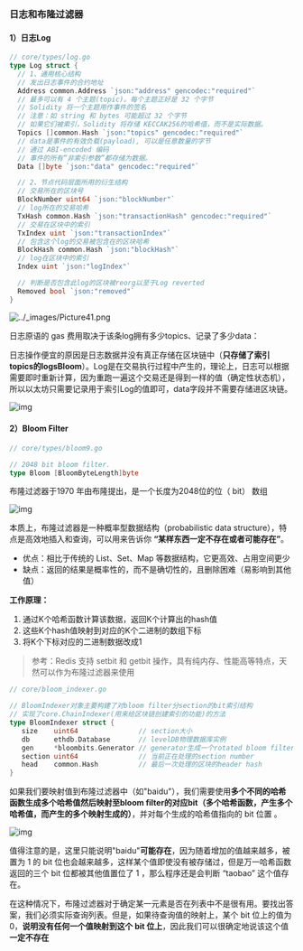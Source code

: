 ### 日志和布隆过滤器

#### 1）日志Log

```go
// core/types/log.go
type Log struct {
  // 1、通用核心结构
  // 发出日志事件的合约地址
  Address common.Address `json:"address" gencodec:"required"`
  // 最多可以有 4 个主题(topic)。每个主题正好是 32 个字节
  // Solidity 将一个主题用作事件的签名
  // 注意：如 string 和 bytes 可能超过 32 个字节
  // 如果它们被索引，Solidity 将存储 KECCAK256的哈希值，而不是实际数据。
  Topics []common.Hash `json:"topics" gencodec:"required"`
  // data是事件的有效负载(payload), 可以是任意数量的字节 
  // 通过 ABI-encoded 编码
  // 事件的所有“非索引参数”都存储为数据。
  Data []byte `json:"data" gencodec:"required"`

  // 2、节点代码层面所用的衍生结构
  // 交易所在的区块号
  BlockNumber uint64 `json:"blockNumber"`
  // log所在的交易哈希
  TxHash common.Hash `json:"transactionHash" gencodec:"required"`
  // 交易在区块中的索引
  TxIndex uint `json:"transactionIndex"`
  // 包含这个log的交易被包含在的区块哈希
  BlockHash common.Hash `json:"blockHash"`
  // log在区块中的索引
  Index uint `json:"logIndex"`

  // 判断是否包含此log的区块被reorg以至于Log reverted
  Removed bool `json:"removed"`
}

```

![../_images/Picture41.png](https://ethbook.abyteahead.com/_images/Picture41.png)

日志原语的 gas 费用取决于该条log拥有多少topics、记录了多少data：

日志操作便宜的原因是日志数据并没有真正存储在区块链中（**只存储了索引topics的logsBloom**）。Log是在交易执行过程中产生的，理论上，日志可以根据需要即时重新计算，因为重跑一遍这个交易还是得到一样的值（确定性状态机），所以以太坊只需要记录用于索引Log的值即可，data字段并不需要存储进区块链。

![img](https://pic4.zhimg.com/80/v2-4df54804862dd7f0699167d48fe5f9e7_1440w.webp)

#### 2）Bloom Filter

```go
// core/types/bloom9.go

// 2048 bit bloom filter.
type Bloom [BloomByteLength]byte
```

布隆过滤器于1970 年由布隆提出，是一个长度为2048位的位（ bit） 数组

![img](https://pic3.zhimg.com/80/v2-530c9d4478398718c15632b9aa025c36_1440w.webp)

本质上，布隆过滤器是一种概率型数据结构（probabilistic data structure），特点是高效地插入和查询，可以用来告诉你 **“某样东西一定不存在或者可能存在”**。

- 优点：相比于传统的 List、Set、Map 等数据结构，它更高效、占用空间更少
- 缺点：返回的结果是概率性的，而不是确切性的，且删除困难（易影响到其他值）

**工作原理：**

1. 通过K个哈希函数计算该数据，返回K个计算出的hash值
2. 这些K个hash值映射到对应的K个二进制的数组下标
3. 将K个下标对应的二进制数据改成1

> 参考：Redis 支持 setbit 和 getbit 操作，具有纯内存、性能高等特点，天然可以作为布隆过滤器来使用

```go
// core/bloom_indexer.go

// BloomIndexer对象主要构建了对bloom filter分section的bit索引结构
// 实现了core.ChainIndexer(用来给区块链创建索引的功能)的方法
type BloomIndexer struct {
   size    uint64               // section大小
   db      ethdb.Database       // levelDB物理数据库实例
   gen     *bloombits.Generator // generator生成一个rotated bloom filter用于分批过滤
   section uint64               // 当前正在处理的section number
   head    common.Hash          // 最后一次处理的区块的header hash
}
```

如果我们要映射值到布隆过滤器中（如"baidu"），我们需要使用**多个不同的哈希函数生成多个哈希值然后映射至bloom filter的对应bit（多个哈希函数，产生多个哈希值，而产生的多个映射生成的）**，并对每个生成的哈希值指向的 bit 位置 。

![img](https://pic4.zhimg.com/80/v2-a0ee721daf43f29dd42b7d441b79d227_1440w.webp)

值得注意的是，这里只能说明"baidu"**可能存在**，因为随着增加的值越来越多，被置为 1 的 bit 位也会越来越多，这样某个值即使没有被存储过，但是万一哈希函数返回的三个 bit 位都被其他值置位了 1 ，那么程序还是会判断 “taobao” 这个值存在。

在这种情况下，布隆过滤器对于确定某一元素是否在列表中不是很有用。要找出答案，我们必须实际查询列表。但是，如果待查询值的映射上，某个 bit 位上的值为 0，**说明没有任何一个值映射到这个 bit 位上**，因此我们可以很确定地说该这个值**一定不存在**
